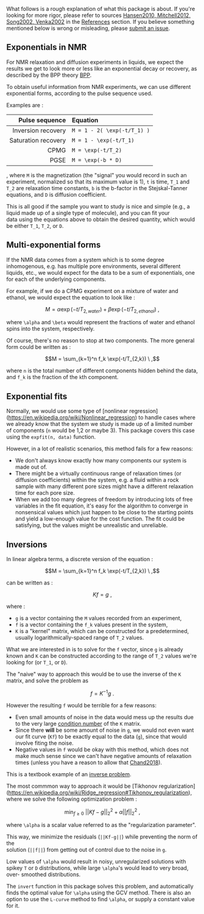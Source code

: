 What follows is a rough explanation of what this package is about.
If you're looking for more rigor, please refer to sources 
[Hansen2010, Mitchell2012, Song2002, Venka2002](@cite)
in the 
[References](references.md) section. If you believe something mentioned below is wrong
or misleading, please [submit an issue](https://github.com/arismavridis/NMRInversions.jl/issues/new).

## Exponentials in NMR
For NMR relaxation and diffusion experiments in liquids, we expect
the results we get to look more or less like an exponential decay 
or recovery, as described by the BPP theory [BPP](@cite).

To obtain useful information from NMR experiments, we can use different 
exponential forms, according to the pulse sequence used.

Examples are : 

| Pulse sequence    | Equation |
|------------------:|:---------| 
| Inversion recovery | `` M = 1 - 2( \exp(-t/T_1) ) `` |
| Saturation recovery| `` M = 1 - \exp(-t/T_1)  `` |
| CPMG               | `` M = \exp(-t/T_2)  `` |
| PGSE               | `` M = \exp(-b * D)  `` |

, where ``M`` is the magnetization (the "signal" you would record in such an 
experiment, normalized so that its maximum value is 1), ``t`` is time, ``T_1`` 
and ``T_2`` are relaxation time constants, ``b`` is the b-factor in the 
Stejskal-Tanner equations, and ``D`` is diffusion coefficient.

This is all good if the sample you want to study is nice and simple 
(e.g., a liquid made up of a single type of molecule), and you can fit your  
data using the equations above to obtain the desired quantity, which would be 
either ``T_1``, ``T_2``, or ``D``. 

## Multi-exponential forms

If the NMR data comes from a system which is to some degree inhomogenous,
e.g. has multiple pore environments, several different liquids, etc., 
we would expect for the data to be a sum of exponentials, one for each of
the underlying components.

For example, if we do a CPMG experiment on a mixture of water and ethanol,
we would expect the equation to look like :

```math
M = \alpha \exp(-t/T_{2, water}) + \beta \exp(-t/T_{2, ethanol}) \ ,
```
where ``\alpha`` and ``\beta`` would represent the fractions of 
water and ethanol spins into the system, respectively.

Of course, there's no reason to stop at two components.
The more general form could be written as :

```math
M = \sum_{k=1}^n f_k \exp(-t/T_{2,k}) \ ,
```

where ``n`` is the total number of different components hidden behind the data,
and ``f_k`` is the fraction of the ``k``th component.

## Exponential fits

Normally, we would use some type of [nonlinear regression]
(https://en.wikipedia.org/wiki/Nonlinear_regression)
to handle cases where we already know that the system we 
study is made up of a limited number of components 
(``n`` would be 1,2 or maybe 3). 
This package covers this case using the `expfit(n, data)` function.


However, in a lot of realistic scenarios, this method fails for a few reasons:

- We don't always know exactly how many components our system is made out of.
- There might be a virtually continuous range of relaxation times (or diffusion 
  coefficients) within the system, e.g. a fluid within a rock sample with 
  many different pore sizes might have a different relaxation time for each pore size.
- When we add too many degrees of freedom by introducing lots of free 
  variables in the fit equation, it's easy for the algorithm to converge
  in nonsensical values which just happen to be close to the starting points 
  and yield a low-enough value for the cost function. The fit could be satisfying,
  but the values might be unrealistic and unreliable.

## Inversions

In linear algebra terms, a discrete version of the equation :
```math
M = \sum_{k=1}^n f_k \exp(-t/T_{2,k})  \ ,
```
can be written as :
```math
Kf = g \ ,
```
where :
- ``g`` is a vector containing the ``M`` values recorded from an experiment,
- ``f`` is a vector containing the ``f_k`` values present in the system,
- ``K`` is a "kernel" matrix, which can be constructed for a predetermined, usually
  logarithmically-spaced range of ``T_2`` values.

What we are interested in is to solve for the ``f`` vector, since 
``g`` is already known and ``K`` can be constructed according to the range of 
``T_2`` values we're looking for (or ``T_1``, or ``D``).

The "naive" way to approach this would be to use the inverse of the ``K`` matrix, and 
solve the problem as 

```math
f = K^{-1}g \ .
``` 

However the resulting ``f`` would be terrible for a few reasons:

- Even small amounts of noise in the data would mess up the results due to the very large 
  [condition number](https://en.wikipedia.org/wiki/Condition_number) of the ``K`` matrix. 
- Since there **will** be some amount of noise in ``g``, we would not even want our fit 
  curve (``Kf``) to be exactly equal to the data (``g``), since that would involve fiting 
  the noise.
- Negative values in ``f`` would be okay with this method, which does not make much 
  sense since we can't have negative amounts of relaxation times 
  (unless you have a reason to allow that [Chand2018](@cite)).

This is a textbook example of an [inverse problem](https://en.wikipedia.org/wiki/Inverse_problem).

The most commmon way to approach it would be [Tikhonov regularization]
(https://en.wikipedia.org/wiki/Ridge_regression#Tikhonov_regularization),
where we solve the following optimization problem : 

```math
\min_{f \geq 0} \ ||Kf-g||_2^2 + \alpha ||f||_2^2 \ ,
```

where ``\alpha`` is a scalar value referred to as the "regularization parameter".

This way, we minimize the residuals (``||Kf-g||``) while preventing the norm of the  
solution (``||f||``) from getting out of control due to the noise in ``g``.

Low values of ``\alpha`` would result in noisy, unregularized solutions with spikey
``T`` or ``D`` distributions, while large ``\alpha``'s would lead to very broad, over-
smoothed distributions.

The `invert` function in this package solves this problem, and automatically finds the 
optimal value for ``\alpha`` using the GCV method. There is also an option to use the 
`L-curve` method to find ``\alpha``, or supply a constant value for it.
